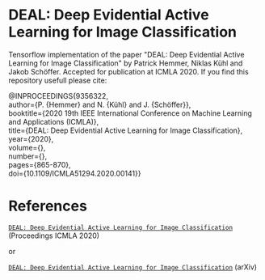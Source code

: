 # DEAL: Deep Evidential Active Learning for Image Classification

Tensorflow implementation of the paper "DEAL: Deep Evidential Active Learning for Image Classification" by Patrick Hemmer, Niklas Kühl and Jakob Schöffer. Accepted for publication at ICMLA 2020. If you find this repository usefull please cite:

@INPROCEEDINGS{9356322,  
author={P. {Hemmer} and N. {Kühl} and J. {Schöffer}},  
booktitle={2020 19th IEEE International Conference on Machine Learning and Applications (ICMLA)},   
title={DEAL: Deep Evidential Active Learning for Image Classification},   
year={2020},  
volume={},  
number={},  
pages={865-870},  
doi={10.1109/ICMLA51294.2020.00141}}

# References 
[`DEAL: Deep Evidential Active Learning for Image Classification`](https://ieeexplore.ieee.org/document/9356322) (Proceedings ICMLA 2020)

or

[`DEAL: Deep Evidential Active Learning for Image Classification`](https://arxiv.org/abs/2007.11344) (arXiv)
